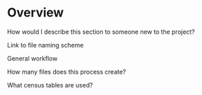 # Overview

How would I describe this section to someone new to the project?

Link to file naming scheme

General workflow

How many files does this process create?

What census tables are used?